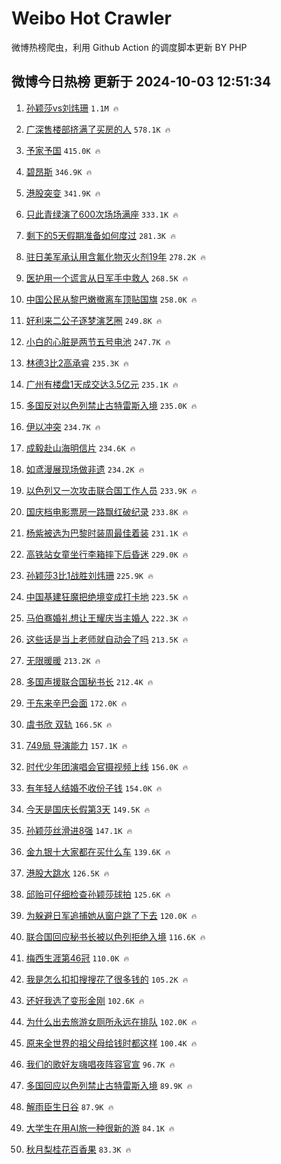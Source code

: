 # Weibo Hot Crawler 



微博热榜爬虫，利用 Github Action 的调度脚本更新 BY PHP 


## 微博今日热榜 更新于 2024-10-03 12:51:34 
1. [孙颖莎vs刘炜珊](https://s.weibo.com/weibo?q=%23%E5%AD%99%E9%A2%96%E8%8E%8Evs%E5%88%98%E7%82%9C%E7%8F%8A%23&t=31&band_rank=1&Refer=top) `1.1M 🔥` 

1. [广深售楼部挤满了买房的人](https://s.weibo.com/weibo?q=%23%E5%B9%BF%E6%B7%B1%E5%94%AE%E6%A5%BC%E9%83%A8%E6%8C%A4%E6%BB%A1%E4%BA%86%E4%B9%B0%E6%88%BF%E7%9A%84%E4%BA%BA%23&t=31&band_rank=2&Refer=top) `578.1K 🔥` 

1. [予家予国](https://s.weibo.com/weibo?q=%23%E4%BA%88%E5%AE%B6%E4%BA%88%E5%9B%BD%23&t=31&band_rank=3&Refer=top) `415.0K 🔥` 

1. [碧昂斯](https://s.weibo.com/weibo?q=%E7%A2%A7%E6%98%82%E6%96%AF&t=31&band_rank=4&Refer=top) `346.9K 🔥` 

1. [港股突变](https://s.weibo.com/weibo?q=%23%E6%B8%AF%E8%82%A1%E7%AA%81%E5%8F%98%23&t=31&band_rank=5&Refer=top) `341.9K 🔥` 

1. [只此青绿演了600次场场满座](https://s.weibo.com/weibo?q=%23%E5%8F%AA%E6%AD%A4%E9%9D%92%E7%BB%BF%E6%BC%94%E4%BA%86600%E6%AC%A1%E5%9C%BA%E5%9C%BA%E6%BB%A1%E5%BA%A7%23&t=31&band_rank=6&Refer=top) `333.1K 🔥` 

1. [剩下的5天假期准备如何度过](https://s.weibo.com/weibo?q=%23%E5%89%A9%E4%B8%8B%E7%9A%845%E5%A4%A9%E5%81%87%E6%9C%9F%E5%87%86%E5%A4%87%E5%A6%82%E4%BD%95%E5%BA%A6%E8%BF%87%23&t=31&band_rank=7&Refer=top) `281.3K 🔥` 

1. [驻日美军承认用含氟化物灭火剂19年](https://s.weibo.com/weibo?q=%23%E9%A9%BB%E6%97%A5%E7%BE%8E%E5%86%9B%E6%89%BF%E8%AE%A4%E7%94%A8%E5%90%AB%E6%B0%9F%E5%8C%96%E7%89%A9%E7%81%AD%E7%81%AB%E5%89%8219%E5%B9%B4%23&t=31&band_rank=8&Refer=top) `278.2K 🔥` 

1. [医护用一个谎言从日军手中救人](https://s.weibo.com/weibo?q=%23%E5%8C%BB%E6%8A%A4%E7%94%A8%E4%B8%80%E4%B8%AA%E8%B0%8E%E8%A8%80%E4%BB%8E%E6%97%A5%E5%86%9B%E6%89%8B%E4%B8%AD%E6%95%91%E4%BA%BA%23&t=31&band_rank=9&Refer=top) `268.5K 🔥` 

1. [中国公民从黎巴嫩撤离车顶贴国旗](https://s.weibo.com/weibo?q=%23%E4%B8%AD%E5%9B%BD%E5%85%AC%E6%B0%91%E4%BB%8E%E9%BB%8E%E5%B7%B4%E5%AB%A9%E6%92%A4%E7%A6%BB%E8%BD%A6%E9%A1%B6%E8%B4%B4%E5%9B%BD%E6%97%97%23&t=31&band_rank=10&Refer=top) `258.0K 🔥` 

1. [好利来二公子逐梦演艺圈](https://s.weibo.com/weibo?q=%E5%A5%BD%E5%88%A9%E6%9D%A5%E4%BA%8C%E5%85%AC%E5%AD%90%E9%80%90%E6%A2%A6%E6%BC%94%E8%89%BA%E5%9C%88&t=31&band_rank=11&Refer=top) `249.8K 🔥` 

1. [小白的心脏是两节五号电池](https://s.weibo.com/weibo?q=%E5%B0%8F%E7%99%BD%E7%9A%84%E5%BF%83%E8%84%8F%E6%98%AF%E4%B8%A4%E8%8A%82%E4%BA%94%E5%8F%B7%E7%94%B5%E6%B1%A0&t=31&band_rank=12&Refer=top) `247.7K 🔥` 

1. [林德3比2高承睿](https://s.weibo.com/weibo?q=%23%E6%9E%97%E5%BE%B73%E6%AF%942%E9%AB%98%E6%89%BF%E7%9D%BF%23&t=31&band_rank=13&Refer=top) `235.3K 🔥` 

1. [广州有楼盘1天成交达3.5亿元](https://s.weibo.com/weibo?q=%23%E5%B9%BF%E5%B7%9E%E6%9C%89%E6%A5%BC%E7%9B%981%E5%A4%A9%E6%88%90%E4%BA%A4%E8%BE%BE3.5%E4%BA%BF%E5%85%83%23&t=31&band_rank=14&Refer=top) `235.1K 🔥` 

1. [多国反对以色列禁止古特雷斯入境](https://s.weibo.com/weibo?q=%23%E5%A4%9A%E5%9B%BD%E5%8F%8D%E5%AF%B9%E4%BB%A5%E8%89%B2%E5%88%97%E7%A6%81%E6%AD%A2%E5%8F%A4%E7%89%B9%E9%9B%B7%E6%96%AF%E5%85%A5%E5%A2%83%23&t=31&band_rank=15&Refer=top) `235.0K 🔥` 

1. [伊以冲突](https://s.weibo.com/weibo?q=%23%E4%BC%8A%E4%BB%A5%E5%86%B2%E7%AA%81%23&t=31&band_rank=16&Refer=top) `234.7K 🔥` 

1. [成毅赴山海明信片](https://s.weibo.com/weibo?q=%23%E6%88%90%E6%AF%85%E8%B5%B4%E5%B1%B1%E6%B5%B7%E6%98%8E%E4%BF%A1%E7%89%87%23&t=31&band_rank=17&Refer=top) `234.6K 🔥` 

1. [如鸢漫展现场做非遗](https://s.weibo.com/weibo?q=%23%E5%A6%82%E9%B8%A2%E6%BC%AB%E5%B1%95%E7%8E%B0%E5%9C%BA%E5%81%9A%E9%9D%9E%E9%81%97%23&t=31&band_rank=18&Refer=top) `234.2K 🔥` 

1. [以色列又一次攻击联合国工作人员](https://s.weibo.com/weibo?q=%23%E4%BB%A5%E8%89%B2%E5%88%97%E5%8F%88%E4%B8%80%E6%AC%A1%E6%94%BB%E5%87%BB%E8%81%94%E5%90%88%E5%9B%BD%E5%B7%A5%E4%BD%9C%E4%BA%BA%E5%91%98%23&t=31&band_rank=19&Refer=top) `233.9K 🔥` 

1. [国庆档电影票房一路飘红破纪录](https://s.weibo.com/weibo?q=%23%E5%9B%BD%E5%BA%86%E6%A1%A3%E7%94%B5%E5%BD%B1%E7%A5%A8%E6%88%BF%E4%B8%80%E8%B7%AF%E9%A3%98%E7%BA%A2%E7%A0%B4%E7%BA%AA%E5%BD%95%23&t=31&band_rank=20&Refer=top) `233.8K 🔥` 

1. [杨紫被选为巴黎时装周最佳着装](https://s.weibo.com/weibo?q=%23%E6%9D%A8%E7%B4%AB%E8%A2%AB%E9%80%89%E4%B8%BA%E5%B7%B4%E9%BB%8E%E6%97%B6%E8%A3%85%E5%91%A8%E6%9C%80%E4%BD%B3%E7%9D%80%E8%A3%85%23&t=31&band_rank=21&Refer=top) `231.1K 🔥` 

1. [高铁站女童坐行李箱摔下后昏迷](https://s.weibo.com/weibo?q=%23%E9%AB%98%E9%93%81%E7%AB%99%E5%A5%B3%E7%AB%A5%E5%9D%90%E8%A1%8C%E6%9D%8E%E7%AE%B1%E6%91%94%E4%B8%8B%E5%90%8E%E6%98%8F%E8%BF%B7%23&t=31&band_rank=22&Refer=top) `229.0K 🔥` 

1. [孙颖莎3比1战胜刘炜珊](https://s.weibo.com/weibo?q=%23%E5%AD%99%E9%A2%96%E8%8E%8E3%E6%AF%941%E6%88%98%E8%83%9C%E5%88%98%E7%82%9C%E7%8F%8A%23&t=31&band_rank=23&Refer=top) `225.9K 🔥` 

1. [中国基建狂魔把绝境变成打卡地](https://s.weibo.com/weibo?q=%23%E4%B8%AD%E5%9B%BD%E5%9F%BA%E5%BB%BA%E7%8B%82%E9%AD%94%E6%8A%8A%E7%BB%9D%E5%A2%83%E5%8F%98%E6%88%90%E6%89%93%E5%8D%A1%E5%9C%B0%23&t=31&band_rank=24&Refer=top) `223.5K 🔥` 

1. [马伯骞婚礼想让王耀庆当主婚人](https://s.weibo.com/weibo?q=%E9%A9%AC%E4%BC%AF%E9%AA%9E%E5%A9%9A%E7%A4%BC%E6%83%B3%E8%AE%A9%E7%8E%8B%E8%80%80%E5%BA%86%E5%BD%93%E4%B8%BB%E5%A9%9A%E4%BA%BA&t=31&band_rank=25&Refer=top) `222.3K 🔥` 

1. [这些话是当上老师就自动会了吗](https://s.weibo.com/weibo?q=%E8%BF%99%E4%BA%9B%E8%AF%9D%E6%98%AF%E5%BD%93%E4%B8%8A%E8%80%81%E5%B8%88%E5%B0%B1%E8%87%AA%E5%8A%A8%E4%BC%9A%E4%BA%86%E5%90%97&t=31&band_rank=26&Refer=top) `213.5K 🔥` 

1. [无限暖暖](https://s.weibo.com/weibo?q=%23%E6%97%A0%E9%99%90%E6%9A%96%E6%9A%96%23&t=31&band_rank=27&Refer=top) `213.2K 🔥` 

1. [多国声援联合国秘书长](https://s.weibo.com/weibo?q=%23%E5%A4%9A%E5%9B%BD%E5%A3%B0%E6%8F%B4%E8%81%94%E5%90%88%E5%9B%BD%E7%A7%98%E4%B9%A6%E9%95%BF%23&t=31&band_rank=28&Refer=top) `212.4K 🔥` 

1. [于东来辛巴会面](https://s.weibo.com/weibo?q=%23%E4%BA%8E%E4%B8%9C%E6%9D%A5%E8%BE%9B%E5%B7%B4%E4%BC%9A%E9%9D%A2%23&t=31&band_rank=29&Refer=top) `172.0K 🔥` 

1. [虞书欣 双轨](https://s.weibo.com/weibo?q=%E8%99%9E%E4%B9%A6%E6%AC%A3%20%E5%8F%8C%E8%BD%A8&t=31&band_rank=30&Refer=top) `166.5K 🔥` 

1. [749局 导演能力](https://s.weibo.com/weibo?q=749%E5%B1%80%20%E5%AF%BC%E6%BC%94%E8%83%BD%E5%8A%9B&t=31&band_rank=31&Refer=top) `157.1K 🔥` 

1. [时代少年团演唱会官摄视频上线](https://s.weibo.com/weibo?q=%23%E6%97%B6%E4%BB%A3%E5%B0%91%E5%B9%B4%E5%9B%A2%E6%BC%94%E5%94%B1%E4%BC%9A%E5%AE%98%E6%91%84%E8%A7%86%E9%A2%91%E4%B8%8A%E7%BA%BF%23&t=31&band_rank=32&Refer=top) `156.0K 🔥` 

1. [有年轻人结婚不收份子钱](https://s.weibo.com/weibo?q=%23%E6%9C%89%E5%B9%B4%E8%BD%BB%E4%BA%BA%E7%BB%93%E5%A9%9A%E4%B8%8D%E6%94%B6%E4%BB%BD%E5%AD%90%E9%92%B1%23&t=31&band_rank=33&Refer=top) `154.0K 🔥` 

1. [今天是国庆长假第3天](https://s.weibo.com/weibo?q=%23%E4%BB%8A%E5%A4%A9%E6%98%AF%E5%9B%BD%E5%BA%86%E9%95%BF%E5%81%87%E7%AC%AC3%E5%A4%A9%23&t=31&band_rank=34&Refer=top) `149.5K 🔥` 

1. [孙颖莎丝滑进8强](https://s.weibo.com/weibo?q=%23%E5%AD%99%E9%A2%96%E8%8E%8E%E4%B8%9D%E6%BB%91%E8%BF%9B8%E5%BC%BA%23&t=31&band_rank=35&Refer=top) `147.1K 🔥` 

1. [金九银十大家都在买什么车](https://s.weibo.com/weibo?q=%23%E9%87%91%E4%B9%9D%E9%93%B6%E5%8D%81%E5%A4%A7%E5%AE%B6%E9%83%BD%E5%9C%A8%E4%B9%B0%E4%BB%80%E4%B9%88%E8%BD%A6%23&t=31&band_rank=36&Refer=top) `139.6K 🔥` 

1. [港股大跳水](https://s.weibo.com/weibo?q=%23%E6%B8%AF%E8%82%A1%E5%A4%A7%E8%B7%B3%E6%B0%B4%23&t=31&band_rank=37&Refer=top) `126.5K 🔥` 

1. [邱贻可仔细检查孙颖莎球拍](https://s.weibo.com/weibo?q=%23%E9%82%B1%E8%B4%BB%E5%8F%AF%E4%BB%94%E7%BB%86%E6%A3%80%E6%9F%A5%E5%AD%99%E9%A2%96%E8%8E%8E%E7%90%83%E6%8B%8D%23&t=31&band_rank=38&Refer=top) `125.6K 🔥` 

1. [为躲避日军追捕她从窗户跳了下去](https://s.weibo.com/weibo?q=%23%E4%B8%BA%E8%BA%B2%E9%81%BF%E6%97%A5%E5%86%9B%E8%BF%BD%E6%8D%95%E5%A5%B9%E4%BB%8E%E7%AA%97%E6%88%B7%E8%B7%B3%E4%BA%86%E4%B8%8B%E5%8E%BB%23&t=31&band_rank=39&Refer=top) `120.0K 🔥` 

1. [联合国回应秘书长被以色列拒绝入境](https://s.weibo.com/weibo?q=%23%E8%81%94%E5%90%88%E5%9B%BD%E5%9B%9E%E5%BA%94%E7%A7%98%E4%B9%A6%E9%95%BF%E8%A2%AB%E4%BB%A5%E8%89%B2%E5%88%97%E6%8B%92%E7%BB%9D%E5%85%A5%E5%A2%83%23&t=31&band_rank=40&Refer=top) `116.6K 🔥` 

1. [梅西生涯第46冠](https://s.weibo.com/weibo?q=%23%E6%A2%85%E8%A5%BF%E7%94%9F%E6%B6%AF%E7%AC%AC46%E5%86%A0%23&t=31&band_rank=41&Refer=top) `110.0K 🔥` 

1. [我是怎么扣扣搜搜花了很多钱的](https://s.weibo.com/weibo?q=%E6%88%91%E6%98%AF%E6%80%8E%E4%B9%88%E6%89%A3%E6%89%A3%E6%90%9C%E6%90%9C%E8%8A%B1%E4%BA%86%E5%BE%88%E5%A4%9A%E9%92%B1%E7%9A%84&t=31&band_rank=42&Refer=top) `105.2K 🔥` 

1. [还好我选了变形金刚](https://s.weibo.com/weibo?q=%23%E8%BF%98%E5%A5%BD%E6%88%91%E9%80%89%E4%BA%86%E5%8F%98%E5%BD%A2%E9%87%91%E5%88%9A%23&t=31&band_rank=43&Refer=top) `102.6K 🔥` 

1. [为什么出去旅游女厕所永远在排队](https://s.weibo.com/weibo?q=%23%E4%B8%BA%E4%BB%80%E4%B9%88%E5%87%BA%E5%8E%BB%E6%97%85%E6%B8%B8%E5%A5%B3%E5%8E%95%E6%89%80%E6%B0%B8%E8%BF%9C%E5%9C%A8%E6%8E%92%E9%98%9F%23&t=31&band_rank=44&Refer=top) `102.0K 🔥` 

1. [原来全世界的祖父母给钱时都这样](https://s.weibo.com/weibo?q=%E5%8E%9F%E6%9D%A5%E5%85%A8%E4%B8%96%E7%95%8C%E7%9A%84%E7%A5%96%E7%88%B6%E6%AF%8D%E7%BB%99%E9%92%B1%E6%97%B6%E9%83%BD%E8%BF%99%E6%A0%B7&t=31&band_rank=45&Refer=top) `100.4K 🔥` 

1. [我们的歌好友嗨唱夜阵容官宣](https://s.weibo.com/weibo?q=%23%E6%88%91%E4%BB%AC%E7%9A%84%E6%AD%8C%E5%A5%BD%E5%8F%8B%E5%97%A8%E5%94%B1%E5%A4%9C%E9%98%B5%E5%AE%B9%E5%AE%98%E5%AE%A3%23&t=31&band_rank=46&Refer=top) `96.7K 🔥` 

1. [多国回应以色列禁止古特雷斯入境](https://s.weibo.com/weibo?q=%23%E5%A4%9A%E5%9B%BD%E5%9B%9E%E5%BA%94%E4%BB%A5%E8%89%B2%E5%88%97%E7%A6%81%E6%AD%A2%E5%8F%A4%E7%89%B9%E9%9B%B7%E6%96%AF%E5%85%A5%E5%A2%83%23&t=31&band_rank=47&Refer=top) `89.9K 🔥` 

1. [解雨臣生日谷](https://s.weibo.com/weibo?q=%E8%A7%A3%E9%9B%A8%E8%87%A3%E7%94%9F%E6%97%A5%E8%B0%B7&t=31&band_rank=48&Refer=top) `87.9K 🔥` 

1. [大学生在用AI旅一种很新的游](https://s.weibo.com/weibo?q=%23%E5%A4%A7%E5%AD%A6%E7%94%9F%E5%9C%A8%E7%94%A8AI%E6%97%85%E4%B8%80%E7%A7%8D%E5%BE%88%E6%96%B0%E7%9A%84%E6%B8%B8%23&t=31&band_rank=49&Refer=top) `84.1K 🔥` 

1. [秋月梨桂花百香果](https://s.weibo.com/weibo?q=%E7%A7%8B%E6%9C%88%E6%A2%A8%E6%A1%82%E8%8A%B1%E7%99%BE%E9%A6%99%E6%9E%9C&t=31&band_rank=50&Refer=top) `83.3K 🔥` 

